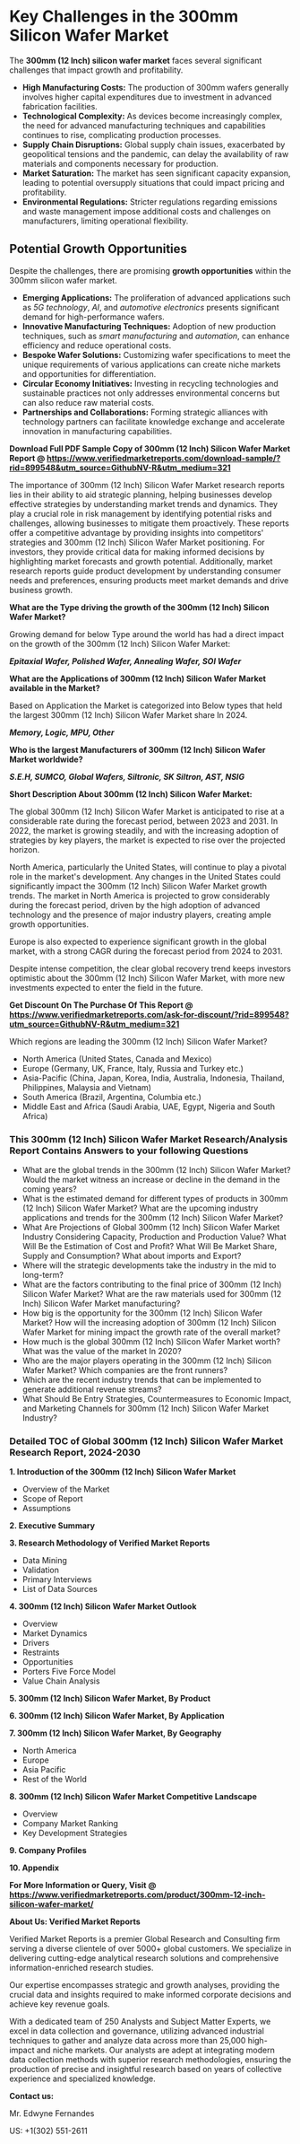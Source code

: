 <p class="">    <h1>Key Challenges in the 300mm Silicon Wafer Market</h1>    <p>The <strong>300mm (12 Inch) silicon wafer market</strong> faces several significant challenges that impact growth and profitability.</p>        <ul>        <li><strong>High Manufacturing Costs:</strong> The production of 300mm wafers generally involves higher capital expenditures due to investment in advanced fabrication facilities.</li>        <li><strong>Technological Complexity:</strong> As devices become increasingly complex, the need for advanced manufacturing techniques and capabilities continues to rise, complicating production processes.</li>        <li><strong>Supply Chain Disruptions:</strong> Global supply chain issues, exacerbated by geopolitical tensions and the pandemic, can delay the availability of raw materials and components necessary for production.</li>        <li><strong>Market Saturation:</strong> The market has seen significant capacity expansion, leading to potential oversupply situations that could impact pricing and profitability.</li>        <li><strong>Environmental Regulations:</strong> Stricter regulations regarding emissions and waste management impose additional costs and challenges on manufacturers, limiting operational flexibility.</li>    </ul>    <h2>Potential Growth Opportunities</h2>    <p>Despite the challenges, there are promising <strong>growth opportunities</strong> within the 300mm silicon wafer market.</p>        <ul>        <li><strong>Emerging Applications:</strong> The proliferation of advanced applications such as <em>5G technology</em>, <em>AI</em>, and <em>automotive electronics</em> presents significant demand for high-performance wafers.</li>        <li><strong>Innovative Manufacturing Techniques:</strong> Adoption of new production techniques, such as <em>smart manufacturing</em> and <em>automation</em>, can enhance efficiency and reduce operational costs.</li>        <li><strong>Bespoke Wafer Solutions:</strong> Customizing wafer specifications to meet the unique requirements of various applications can create niche markets and opportunities for differentiation.</li>        <li><strong>Circular Economy Initiatives:</strong> Investing in recycling technologies and sustainable practices not only addresses environmental concerns but can also reduce raw material costs.</li>        <li><strong>Partnerships and Collaborations:</strong> Forming strategic alliances with technology partners can facilitate knowledge exchange and accelerate innovation in manufacturing capabilities.</li>    </ul></p><p class=""><strong>Download Full PDF Sample Copy of 300mm (12 Inch) Silicon Wafer Market Report @ <a href="https://www.verifiedmarketreports.com/download-sample/?rid=899548&utm_source=GithubNV-R&utm_medium=321" target="_blank">https://www.verifiedmarketreports.com/download-sample/?rid=899548&utm_source=GithubNV-R&utm_medium=321</a></strong></p><p>The importance of&nbsp;300mm (12 Inch) Silicon Wafer Market research reports lies in their ability to aid strategic planning, helping businesses develop effective strategies by understanding market trends and dynamics. They play a crucial role in risk management by identifying potential risks and challenges, allowing businesses to mitigate them proactively. These reports offer a competitive advantage by providing insights into competitors' strategies and 300mm (12 Inch) Silicon Wafer Market positioning. For investors, they provide critical data for making informed decisions by highlighting market forecasts and growth potential. Additionally, market research reports guide product development by understanding consumer needs and preferences, ensuring products meet market demands and drive business growth.</p><p><strong>What are the&nbsp;Type driving the growth of the 300mm (12 Inch) Silicon Wafer Market?</strong></p><p id="" class="">Growing demand for below Type around the world has had a direct impact on the growth of the 300mm (12 Inch) Silicon Wafer Market:</p><p class=""><em><strong>Epitaxial Wafer, Polished Wafer, Annealing Wafer, SOI Wafer</strong></em></p><p class=""><strong>What are the&nbsp;Applications&nbsp;of 300mm (12 Inch) Silicon Wafer Market available in the Market?</strong></p><p id="" class="">Based on Application the Market is categorized into Below types that held the largest 300mm (12 Inch) Silicon Wafer Market share In 2024.</p><p class=""><em><strong>Memory, Logic, MPU, Other</strong></em></p><p class=""><strong>Who is the largest Manufacturers of 300mm (12 Inch) Silicon Wafer Market worldwide?</strong></p><p><em><strong>S.E.H, SUMCO, Global Wafers, Siltronic, SK Siltron, AST, NSIG</strong></em></p><p id="" class=""><strong>Short Description About 300mm (12 Inch) Silicon Wafer Market:</strong></p><p>The global 300mm (12 Inch) Silicon Wafer Market is anticipated to rise at a considerable rate during the forecast period, between 2023 and 2031. In 2022, the market is growing steadily, and with the increasing adoption of strategies by key players, the market is expected to rise over the projected horizon.</p><p>North America, particularly the United States, will continue to play a pivotal role in the market's development. Any changes in the United States could significantly impact the 300mm (12 Inch) Silicon Wafer Market growth trends. The market in North America is projected to grow considerably during the forecast period, driven by the high adoption of advanced technology and the presence of major industry players, creating ample growth opportunities.</p><p>Europe is also expected to experience significant growth in the global market, with a strong CAGR during the forecast period from 2024 to 2031.</p><p>Despite intense competition, the clear global recovery trend keeps investors optimistic about the 300mm (12 Inch) Silicon Wafer Market, with more new investments expected to enter the field in the future.</p><p id="" class=""><strong>Get Discount On The Purchase Of This Report @ <a href="https://www.verifiedmarketreports.com/ask-for-discount/?rid=899548?utm_source=GithubNV-R&utm_medium=321" target="_blank">https://www.verifiedmarketreports.com/ask-for-discount/?rid=899548?utm_source=GithubNV-R&utm_medium=321</a></strong></p><p class="">Which regions are leading the 300mm (12 Inch) Silicon Wafer Market?</p><ul><li>North America (United States, Canada and Mexico)</li><li>Europe (Germany, UK, France, Italy, Russia and Turkey etc.)</li><li>Asia-Pacific (China, Japan, Korea, India, Australia, Indonesia, Thailand, Philippines, Malaysia and Vietnam)</li><li>South America (Brazil, Argentina, Columbia etc.)</li><li>Middle East and Africa (Saudi Arabia, UAE, Egypt, Nigeria and South Africa)</li></ul><h3 id="" class="">This 300mm (12 Inch) Silicon Wafer Market Research/Analysis Report Contains Answers to your following Questions</h3><ul><li>What are the global trends in the 300mm (12 Inch) Silicon Wafer Market? Would the market witness an increase or decline in the demand in the coming years?</li><li>What is the estimated demand for different types of products in 300mm (12 Inch) Silicon Wafer Market? What are the upcoming industry applications and trends for the 300mm (12 Inch) Silicon Wafer Market?</li><li>What Are Projections of Global 300mm (12 Inch) Silicon Wafer Market Industry Considering Capacity, Production and Production Value? What Will Be the Estimation of Cost and Profit? What Will Be Market Share, Supply and Consumption? What about imports and Export?</li><li>Where will the strategic developments take the industry in the mid to long-term?</li><li>What are the factors contributing to the final price of 300mm (12 Inch) Silicon Wafer Market? What are the raw materials used for 300mm (12 Inch) Silicon Wafer Market manufacturing?</li><li>How big is the opportunity for the 300mm (12 Inch) Silicon Wafer Market? How will the increasing adoption of 300mm (12 Inch) Silicon Wafer Market for mining impact the growth rate of the overall market?</li><li>How much is the global 300mm (12 Inch) Silicon Wafer Market worth? What was the value of the market In 2020?</li><li>Who are the major players operating in the 300mm (12 Inch) Silicon Wafer Market? Which companies are the front runners?</li><li>Which are the recent industry trends that can be implemented to generate additional revenue streams?</li><li>What Should Be Entry Strategies, Countermeasures to Economic Impact, and Marketing Channels for 300mm (12 Inch) Silicon Wafer Market Industry?</li></ul><h3 id="" class="">Detailed TOC of Global 300mm (12 Inch) Silicon Wafer Market Research Report, 2024-2030</h3><p id="" class=""><strong>1. Introduction of the 300mm (12 Inch) Silicon Wafer Market</strong></p><ul><li>Overview of the Market</li><li>Scope of Report</li><li>Assumptions</li></ul><p id="" class=""><strong>2. Executive Summary</strong></p><p id="" class=""><strong>3. Research Methodology of Verified Market Reports</strong></p><ul><li>Data Mining</li><li>Validation</li><li>Primary Interviews</li><li>List of Data Sources</li></ul><p id="" class=""><strong>4. 300mm (12 Inch) Silicon Wafer Market Outlook</strong></p><ul><li>Overview</li><li>Market Dynamics</li><li>Drivers</li><li>Restraints</li><li>Opportunities</li><li>Porters Five Force Model</li><li>Value Chain Analysis</li></ul><p id="" class=""><strong>5. 300mm (12 Inch) Silicon Wafer Market, By Product</strong></p><p id="" class=""><strong>6. 300mm (12 Inch) Silicon Wafer Market, By Application</strong></p><p id="" class=""><strong>7. 300mm (12 Inch) Silicon Wafer Market, By Geography</strong></p><ul><li>North America</li><li>Europe</li><li>Asia Pacific</li><li>Rest of the World</li></ul><p id="" class=""><strong>8. 300mm (12 Inch) Silicon Wafer Market Competitive Landscape</strong></p><ul><li>Overview</li><li>Company Market Ranking</li><li>Key Development Strategies</li></ul><p id="" class=""><strong>9. Company Profiles</strong></p><p id="" class=""><strong>10. Appendix</strong></p><p id="" class=""><strong>For More Information or Query, Visit @ <a href="https://www.verifiedmarketreports.com/product/300mm-12-inch-silicon-wafer-market/" target="_blank">https://www.verifiedmarketreports.com/product/300mm-12-inch-silicon-wafer-market/</a></strong></p><p id="" class=""><strong>About Us: Verified Market Reports</strong></p><p id="" class="">Verified Market Reports is a premier Global Research and Consulting firm serving a diverse clientele of over 5000+ global customers. We specialize in delivering cutting-edge analytical research solutions and comprehensive information-enriched research studies.</p><p id="" class="">Our expertise encompasses strategic and growth analyses, providing the crucial data and insights required to make informed corporate decisions and achieve key revenue goals.</p><p id="" class="">With a dedicated team of 250 Analysts and Subject Matter Experts, we excel in data collection and governance, utilizing advanced industrial techniques to gather and analyze data across more than 25,000 high-impact and niche markets. Our analysts are adept at integrating modern data collection methods with superior research methodologies, ensuring the production of precise and insightful research based on years of collective experience and specialized knowledge.</p><p id="" class=""><strong>Contact us:</strong></p><p id="" class="">Mr. Edwyne Fernandes</p><p id="" class="">US: +1(302) 551-2611</p>